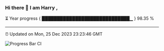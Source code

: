 ### Hi there 👋 I am Harry , 

⏳ Year progress { █████████████████████████████▁ } 98.35 %

---

⏰ Updated on Mon, 25 Dec 2023 23:23:46 GMT

![Progress Bar CI](https://github.com/duykhang68/duykhang68/workflows/Progress%20Bar%20CI/badge.svg)
